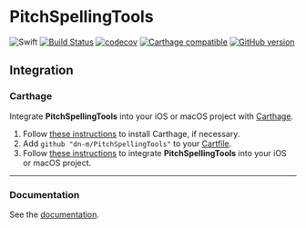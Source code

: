 # PitchSpellingTools

![Swift](https://img.shields.io/badge/%20in-swift%203.0-orange.svg)
[![Build Status](https://travis-ci.org/dn-m/PitchSpellingTools.svg?branch=master)](https://travis-ci.org/dn-m/PitchSpellingTools) 
[![codecov](https://codecov.io/gh/dn-m/PitchSpellingTools/branch/master/graph/badge.svg)](https://codecov.io/gh/dn-m/PitchSpellingTools) 
[![Carthage compatible](https://img.shields.io/badge/Carthage-compatible-4BC51D.svg?style=flat)](https://github.com/Carthage/Carthage) 
[![GitHub version](https://badge.fury.io/gh/dn-m%2FPitchSpellingTools.svg)](https://badge.fury.io/gh/dn-m%2FPitchSpellingTools) 

## Integration

### Carthage
Integrate **PitchSpellingTools** into your iOS or macOS project with [Carthage](https://github.com/Carthage/Carthage).

1. Follow [these instructions](https://github.com/Carthage/Carthage#installing-carthage) to install Carthage, if necessary.
2. Add `github "dn-m/PitchSpellingTools"` to your [Cartfile](https://github.com/Carthage/Carthage/blob/master/Documentation/Artifacts.md#cartfile).
3. Follow [these instructions](https://github.com/Carthage/Carthage#adding-frameworks-to-an-application) to integrate **PitchSpellingTools** into your iOS or macOS project.

---

### Documentation
See the [documentation](http://dn-m.github.io/PitchSpellingTools/).
